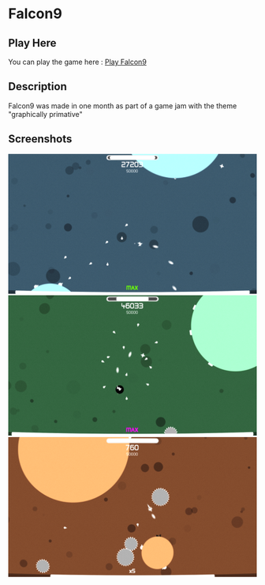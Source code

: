 # Falcon9
## Play Here
You can play the game here : [Play Falcon9](https://kobusvdwalt.github.io/games/falcon9/)
## Description
Falcon9 was made in one month as part of a game jam with the theme "graphically primative"
## Screenshots
<img src="https://github.com/kobusvdwalt/falcon9/blob/master/_landing_page/ss1.png" alt="Kitten" title="Screenshot1"/>
<img src="https://github.com/kobusvdwalt/falcon9/blob/master/_landing_page/ss2.png" alt="Kitten" title="Screenshot2"/>
<img src="https://github.com/kobusvdwalt/falcon9/blob/master/_landing_page/ss3.png" alt="Kitten" title="Screenshot3"/>